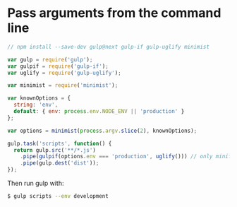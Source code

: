 <!-- front-matter
id: pass-arguments-from-cli
title: Pass Arguments from the CLI
hide_title: true
sidebar_label: Pass Arguments from the CLI
-->

# Pass arguments from the command line

```js
// npm install --save-dev gulp@next gulp-if gulp-uglify minimist

var gulp = require('gulp');
var gulpif = require('gulp-if');
var uglify = require('gulp-uglify');

var minimist = require('minimist');

var knownOptions = {
  string: 'env',
  default: { env: process.env.NODE_ENV || 'production' }
};

var options = minimist(process.argv.slice(2), knownOptions);

gulp.task('scripts', function() {
  return gulp.src('**/*.js')
    .pipe(gulpif(options.env === 'production', uglify())) // only minify in production
    .pipe(gulp.dest('dist'));
});
```

Then run gulp with:

```sh
$ gulp scripts --env development
```

